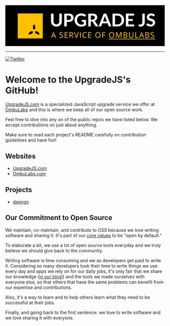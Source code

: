 <picture>
  <img alt="Shows dark version of UpgradeJS logo in dark mode and light version in light mode" src="https://github.com/upgradejs/.github/blob/8f93d4e52a42197143eec58262ffd98f48d31fe2/upgrade_js_logo_light.png">
</picture>

---

[![Twitter](https://img.shields.io/badge/twitter-%231DA1F2.svg?&style=for-the-badge&logo=twitter&logoColor=white)](https://twitter.com/JSUpgrade)

# Welcome to the UpgradeJS's GitHub!

[UpgradeJS.com](https://www.upgradejs.com) is a specialized JavaScript upgrade
service we offer at [OmbuLabs](https://www.ombulabs.com) and this is where we
keep all of our open source work.

Feel free to dive into any on of the public repos we have listed below. We
accept contributions on just about anything.

Make sure to read each project's README carefully on contribution guidelines and have fun!

## Websites

* [UpgradeJS.com](https://www.UpgradeJS.com)
* [OmbuLabs.com](https://www.ombulabs.com)

## Projects
* [depngn](https://github.com/upgradejs/depngn)

## Our Commitment to Open Source

We maintain, co-maintain, and contribute to OSS because we love writing software
and sharing it. It's part of our [core values](https://www.ombulabs.com/blog/values/our-values.html)
to be "open by default."

To elaborate a bit, we use a lot of open source tools everyday and we truly
believe we should give back to the community.

Writing software is time consuming and we as developers get paid to write it.
Considering so many developers took their time to write things we use every day
and apps we rely on for our daily jobs, it's only fair that we share our
knowledge ([in our blog!](https://www.upgradeJS.com/blog)) and the tools we made
ourselves with everyone else, so that others that have the same problems can
benefit from our expertise and contributions.

Also, it's a way to learn and to help others learn what they need to be
successful at their jobs.

Finally, and going back to the first sentence: we love to write software and we
love sharing it with everyone.
